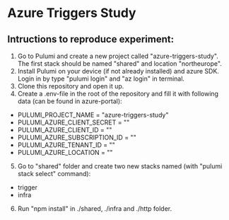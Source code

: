 # Azure Triggers Study

## Intructions to reproduce experiment:

1. Go to Pulumi and create a new project called "azure-triggers-study". The first stack should be named "shared" and location "northeurope".
2. Install Pulumi on your device (if not already installed) and azure SDK. Login in by type "pulumi login" and "az login" in terminal.
3. Clone this repository and open it up.
4. Create a .env-file in the root of the repository and fill it with following data (can be found in azure-portal): 
  - PULUMI_PROJECT_NAME = "azure-triggers-study"
  - PULUMI_AZURE_CLIENT_SECRET = ""
  - PULUMI_AZURE_CLIENT_ID = ""
  - PULUMI_AZURE_SUBSCRIPTION_ID = ""
  - PULUMI_AZURE_TENANT_ID = ""
  - PULUMI_AZURE_LOCATION = ""
5. Go to "shared" folder and create two new stacks named (with "pulumi stack select" command):
  - trigger
  - infra
6. Run "npm install" in ./shared, ./infra and ./http folder.
